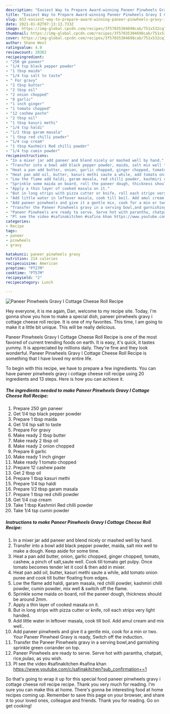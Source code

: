 ```yaml
---
description: "Easiest Way to Prepare Award-winning Paneer Pinwheels Gravy I Cottage Cheese Roll Recipe"
title: "Easiest Way to Prepare Award-winning Paneer Pinwheels Gravy I Cottage Cheese Roll Recipe"
slug: 653-easiest-way-to-prepare-award-winning-paneer-pinwheels-gravy-i-cottage-cheese-roll-recipe
date: 2021-01-02T07:13:13.733Z
image: https://img-global.cpcdn.com/recipes/3f57035304698cab/751x532cq70/paneer-pinwheels-gravy-i-cottage-cheese-roll-recipe-recipe-main-photo.jpg
thumbnail: https://img-global.cpcdn.com/recipes/3f57035304698cab/751x532cq70/paneer-pinwheels-gravy-i-cottage-cheese-roll-recipe-recipe-main-photo.jpg
cover: https://img-global.cpcdn.com/recipes/3f57035304698cab/751x532cq70/paneer-pinwheels-gravy-i-cottage-cheese-roll-recipe-recipe-main-photo.jpg
author: Shane West
ratingvalue: 4.9
reviewcount: 20362
recipeingredient:
- "250 gm paneer"
- "1/4 tsp black pepper powder"
- "1 tbsp maida"
- "1/4 tsp salt to taste"
- " For gravy"
- "2 tbsp butter"
- "2 tbsp oil"
- "2 onion chopped"
- "8 garlic"
- "1 inch ginger"
- "1 tomato chopped"
- "12 cashew paste"
- "2 tbsp oil"
- "1 tbsp kasuri methi"
- "1/4 tsp haldi"
- "1/2 tbsp garam masala"
- "1 tbsp red chilli powder"
- "1/4 cup cream"
- "1 tbsp Kashmiri Red chilli powder"
- "1/4 tsp cumin powder"
recipeinstructions:
- "In a mixer jar add paneer and blend nicely or mashed well by hand."
- "Transfer into a bowl add black pepper powder, maida, salt mix well to make a dough. Keep aside for some time."
- "Heat a pan add butter, onion, garlic chopped, ginger chopped, tomato, cashew, a pinch of salt,saute well. Cook till tomato get pulpy. Once tomato becomes tender let it cool &amp; then add in mixer."
- "Heat pan add oil, butter, kasuri methi saute a while, add tomato onion puree and cook till butter floating from edges."
- "Low the flame add haldi, garam masala, red chilli powder, kashmiri chilli powder, cumin powder, mix well &amp; switch off the flame."
- "Sprinkle some maida on board, roll the paneer dough, thickness should be around 2mm."
- "Apply a thin layer of cooked masala on it."
- "But in long strips with pizza cutter or knife, roll each strips very light handed."
- "Add little water in leftover masala, cook till boil. Add amul cream and mix well.."
- "Add paneer pinwheels and give it a gentle mix, cook for a min or two. Your Paneer Pinwheel Gravy is ready, Switch off the induction."
- "Transfer the Paneer Pinwheels gravy in a serving bowl,and garnishing sprinkle green coriander on top."
- "Paneer Pinwheels are ready to serve. Serve hot with parantha, chatpati, rice,pulao, as you wish."
- "Pl see the video #safinakitchen #safina khan https://www.youtube.com/c/safinakitchen?sub_confirmation+=1"
categories:
- Recipe
tags:
- paneer
- pinwheels
- gravy

katakunci: paneer pinwheels gravy 
nutrition: 214 calories
recipecuisine: American
preptime: "PT27M"
cooktime: "PT57M"
recipeyield: "2"
recipecategory: Lunch

---
```



![Paneer Pinwheels Gravy I Cottage Cheese Roll Recipe](https://img-global.cpcdn.com/recipes/3f57035304698cab/751x532cq70/paneer-pinwheels-gravy-i-cottage-cheese-roll-recipe-recipe-main-photo.jpg)

Hey everyone, it is me again, Dan, welcome to my recipe site. Today, I'm gonna show you how to make a special dish, paneer pinwheels gravy i cottage cheese roll recipe. It is one of my favorites. This time, I am going to make it a little bit unique. This will be really delicious.

Paneer Pinwheels Gravy I Cottage Cheese Roll Recipe is one of the most favored of current trending foods on earth. It is easy, it's quick, it tastes yummy. It is appreciated by millions daily. They're fine and they look wonderful. Paneer Pinwheels Gravy I Cottage Cheese Roll Recipe is something that I have loved my entire life.




To begin with this recipe, we have to prepare a few ingredients. You can have paneer pinwheels gravy i cottage cheese roll recipe using 20 ingredients and 13 steps. Here is how you can achieve it.

<!--inarticleads1-->

##### The ingredients needed to make Paneer Pinwheels Gravy I Cottage Cheese Roll Recipe:

1. Prepare 250 gm paneer
1. Get 1/4 tsp black pepper powder
1. Prepare 1 tbsp maida
1. Get 1/4 tsp salt to taste
1. Prepare  For gravy
1. Make ready 2 tbsp butter
1. Make ready 2 tbsp oil
1. Make ready 2 onion chopped
1. Prepare 8 garlic
1. Make ready 1 inch ginger
1. Make ready 1 tomato chopped
1. Prepare 12 cashew paste
1. Get 2 tbsp oil
1. Prepare 1 tbsp kasuri methi
1. Prepare 1/4 tsp haldi
1. Prepare 1/2 tbsp garam masala
1. Prepare 1 tbsp red chilli powder
1. Get 1/4 cup cream
1. Take 1 tbsp Kashmiri Red chilli powder
1. Take 1/4 tsp cumin powder




<!--inarticleads2-->

##### Instructions to make Paneer Pinwheels Gravy I Cottage Cheese Roll Recipe:

1. In a mixer jar add paneer and blend nicely or mashed well by hand.
1. Transfer into a bowl add black pepper powder, maida, salt mix well to make a dough. Keep aside for some time.
1. Heat a pan add butter, onion, garlic chopped, ginger chopped, tomato, cashew, a pinch of salt,saute well. Cook till tomato get pulpy. Once tomato becomes tender let it cool &amp; then add in mixer.
1. Heat pan add oil, butter, kasuri methi saute a while, add tomato onion puree and cook till butter floating from edges.
1. Low the flame add haldi, garam masala, red chilli powder, kashmiri chilli powder, cumin powder, mix well &amp; switch off the flame.
1. Sprinkle some maida on board, roll the paneer dough, thickness should be around 2mm.
1. Apply a thin layer of cooked masala on it.
1. But in long strips with pizza cutter or knife, roll each strips very light handed.
1. Add little water in leftover masala, cook till boil. Add amul cream and mix well..
1. Add paneer pinwheels and give it a gentle mix, cook for a min or two. Your Paneer Pinwheel Gravy is ready, Switch off the induction.
1. Transfer the Paneer Pinwheels gravy in a serving bowl,and garnishing sprinkle green coriander on top.
1. Paneer Pinwheels are ready to serve. Serve hot with parantha, chatpati, rice,pulao, as you wish.
1. Pl see the video #safinakitchen #safina khan https://www.youtube.com/c/safinakitchen?sub_confirmation+=1




So that's going to wrap it up for this special food paneer pinwheels gravy i cottage cheese roll recipe recipe. Thank you very much for reading. I'm sure you can make this at home. There's gonna be interesting food at home recipes coming up. Remember to save this page on your browser, and share it to your loved ones, colleague and friends. Thank you for reading. Go on get cooking!

